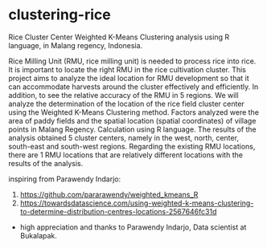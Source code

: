 # clustering-rice
Rice Cluster Center Weighted K-Means Clustering analysis using R language, in Malang regency, Indonesia.

Rice Milling Unit (RMU, rice milling unit) is needed to process rice into rice. It is important to locate the right RMU in the rice cultivation cluster. This project aims to analyze the ideal location for RMU development so that it can accommodate harvests around the cluster effectively and efficiently. In addition, to see the relative accuracy of the RMU in 5 regions. We will analyze the determination of the location of the rice field cluster center using the Weighted K-Means Clustering method. Factors analyzed were the area of paddy fields and the spatial location (spatial coordinates) of village points in Malang Regency. Calculation using R language. The results of the analysis obtained 5 cluster centers, namely in the west, north, center, south-east and south-west regions. Regarding the existing RMU locations, there are 1 RMU locations that are relatively different locations with the results of the analysis.


inspiring from Parawendy Indarjo:
1. https://github.com/pararawendy/weighted_kmeans_R
2. https://towardsdatascience.com/using-weighted-k-means-clustering-to-determine-distribution-centres-locations-2567646fc31d

- high appreciation and thanks to Parawendy Indarjo, Data scientist at Bukalapak.
